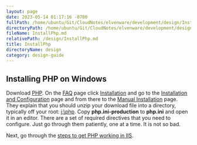```yaml
---
layout: page
date: 2023-05-14 01:17:16 -0700
fullPath: /home/ubuntu/Git/CloudNotes/elvenware/development/design/InstallPhp.md
directoryPath: /home/ubuntu/Git/CloudNotes/elvenware/development/design
fileName: InstallPhp.md
relativePath: /design/InstallPhp.md
title: InstallPhp
directoryName: design
category: design-guide
---
```


## Installing PHP on Windows

Download [PHP](http://windows.php.net/download/). On the [FAQ](http://www.php.net/FAQ.php) page click [Installation](http://www.php.net/manual/en/faq.installation.php) and go to the [Installation and Configuration](http://www.php.net/manual/en/install.php) page and from there to the [Manual Installation](http://www.php.net/manual/en/install.windows.manual.php) page. They explain that you should unzip your download file into a directory, typically off your root: [j:\php](file:///j:/php). Copy **php.ini-production** to **php.ini** and open it in an editor. There are a set of required directives that you need to configure. Just go through them patiently, one at a time. It is not so bad.

Next, go through the [steps to get PHP working in IIS](http://www.php.net/manual/en/install.windows.iis7.php).
